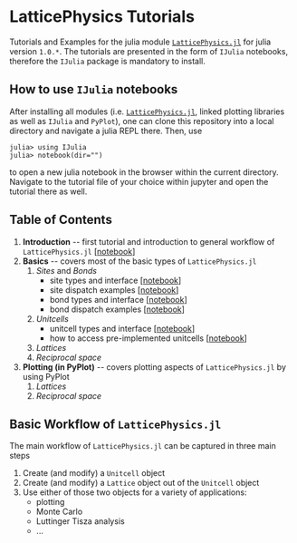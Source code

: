 # LatticePhysics Tutorials

Tutorials and Examples for the julia module [`LatticePhysics.jl`](https://github.com/janattig/LatticePhysics.jl) for julia version `1.0.*`.
The tutorials are presented in the form of `IJulia` notebooks, therefore the `IJulia` package is mandatory to install.


## How to use `IJulia` notebooks

After installing all modules (i.e. [`LatticePhysics.jl`](https://github.com/janattig/LatticePhysics.jl), linked plotting libraries as well as `IJulia` and `PyPlot`), one can clone this repository into a local directory and navigate a julia REPL there. Then, use
```julia-REPL
julia> using IJulia
julia> notebook(dir="")
```
to open a new julia notebook in the browser within the current directory. Navigate to the tutorial file of your choice within jupyter
and open the tutorial there as well.



## Table of Contents

1.  **Introduction** -- first tutorial and introduction to general workflow of `LatticePhysics.jl` [[notebook](https://github.com/janattig/LatticePhysics_Tutorials/blob/master/introduction/introduction.ipynb)]
2.  **Basics** -- covers most of the basic types of `LatticePhysics.jl`
    1. _Sites_ and _Bonds_
        -  site types and interface [[notebook](https://github.com/janattig/LatticePhysics_Tutorials/blob/master/basics/sites_bonds/site_type_interface.ipynb)]
        -  site dispatch examples [[notebook](https://github.com/janattig/LatticePhysics_Tutorials/blob/master/basics/sites_bonds/site_dispatch.ipynb)]
        -  bond types and interface [[notebook](https://github.com/janattig/LatticePhysics_Tutorials/blob/master/basics/sites_bonds/bond_type_interface.ipynb)]
        -  bond dispatch examples [[notebook](https://github.com/janattig/LatticePhysics_Tutorials/blob/master/basics/sites_bonds/bond_dispatch.ipynb)]
    2. _Unitcells_
        -  unitcell types and interface [[notebook](https://github.com/janattig/LatticePhysics_Tutorials/blob/master/basics/unitcells/unitcell_type_interface.ipynb)]
        -  how to access pre-implemented unitcells [[notebook](https://github.com/janattig/LatticePhysics_Tutorials/blob/master/basics/unitcells/pre-implemented_unitcells.ipynb)]
    3. _Lattices_
    4. _Reciprocal space_
3.  **Plotting (in PyPlot)** -- covers plotting aspects of `LatticePhysics.jl` by using PyPlot
    1. _Lattices_
    2. _Reciprocal space_




## Basic Workflow of `LatticePhysics.jl`

The main workflow of `LatticePhysics.jl` can be captured in three main steps
1.  Create (and modify) a `Unitcell` object
2.  Create (and modify) a `Lattice` object out of the `Unitcell` object
3.  Use either of those two objects for a variety of applications:
    - plotting
    - Monte Carlo
    - Luttinger Tisza analysis
    - ...
